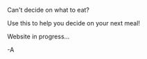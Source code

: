 Can't decide on what to eat? 

Use this to help you decide on your next meal!

Website in progress... 

-A 
